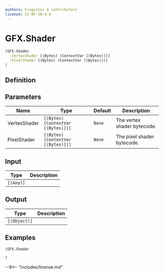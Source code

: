 ```yaml
---
authors: Fragcolor & contributors
license: CC-BY-SA-4.0
---
```



# GFX.Shader

```clojure
(GFX.Shader
  :VertexShader [(Bytes) (ContextVar [(Bytes)])]
  :PixelShader [(Bytes) (ContextVar [(Bytes)])]
)
```


## Definition




## Parameters

| Name | Type | Default | Description |
|------|------|---------|-------------|
| VertexShader | `[(Bytes) (ContextVar [(Bytes)])]` | `None` | The vertex shader bytecode. |
| PixelShader | `[(Bytes) (ContextVar [(Bytes)])]` | `None` | The pixel shader bytecode. |


## Input

| Type | Description |
|------|-------------|
| `[(Any)]` |  |


## Output

| Type | Description |
|------|-------------|
| `[(Object)]` |  |


## Examples

```clojure
(GFX.Shader

)
```


--8<-- "includes/license.md"
